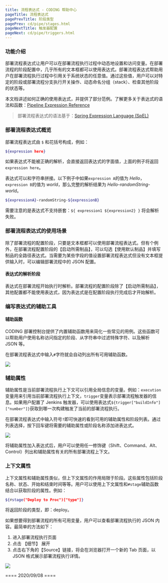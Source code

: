 ```yaml
---
title: 流程表达式 - CODING 帮助中心
pageTitle: 流程表达式
pagePrevTitle: 阶段类型
pagePrev: cd/pipe/stages.html
pageNextTitle: 触发器配置
pageNext: cd/pipe/triggers.html
---
```


### 功能介绍

部署流程表达式让用户可以在部署流程执行过程中动态地设置和访问变量。在部署流程的阶段配置中，几乎所有的文本框都可以使用表达式。部署流程表达式帮助用户在部署流程执行过程中引用关于系统状态的任意值。通过这些值，用户可以对特定的阶段或部署流程分支执行开关操作、动态命名分组（stack）、检查其他阶段的状态等。

本文档讲述如何正确的使用表达式，并提供了部分范例。了解更多关于表达式的语法和函数：[Pipeline Expression Reference](https://www.spinnaker.io/reference/pipeline/expressions/)

> 部署流程表达式的语法基于：[Spring Expression Language (SpEL)](https://docs.spring.io/spring/docs/current/spring-framework-reference/html/expressions.html)

### 部署流程表达式概览

部署流程表达式由 `$` 和花括号构成，例如：

```bash
${expression here}
```

如果表达式不能被正确的解析，会直接返回表达式的字面值，上面的例子将返回 `expression here`。

表达式可以和字符串拼接。以下例子中如果`expression A`的值为 *Hello*，`expression B`的值为 *world*，那么完整的解析结果为 *Hello-randomString-world*。

````bash
${expressionA}-randomString-${expressionB}
````

需要注意的是表达式不支持嵌套：`${ expression1 ${expression2} }` 将会解析失败。

### 部署流程表达式的使用场景

除了部署流程的配置阶段，只要是文本框都可以使用部署流程表达式。但有个例外，在部署流程配置阶段的【启动所需制品】，可以勾选【使用默认制品】并填写制品的全路径表达式。当需要为某些字段的值设置部署流程表达式但没有文本框提供输入时，可以编辑部署流程中的 JSON 配置。

#### 表达式的解析阶段

表达式在部署流程开始执行时解析。部署流程的配置阶段除了【启动所需制品】，其他配置都不能使用表达式，因为表达式是在配置阶段执行完成后才开始解析。

### 编写表达式的辅助工具

#### 辅助函数

CODING 部署控制台提供了内置辅助函数用来简化一些常见的用例。这些函数可以帮助用户使用名称访问指定的阶段、从字符串中过滤特殊字符、以及解析 JSON 等。

在部署流程表达式中输入`#`字符就会自动列出所有可用辅助函数。

![](https://help-assets.codehub.cn/enterprise/20200409163325.png)

### 辅助属性

辅助属性是当前部署流程执行上下文可以引用全局信息的变量。例如：`execution`变量用来引用当前部署流程执行上下文，`trigger`变量表示部署流程触发器的信息。如果用户配置了 Jenkins 触发器，可以使用表达式`${trigger["buildInfo"]["number"]}`获取到哪一次构建触发了当前的部署流程执行。

在部署流程表达式中输入符号`?`即可快速的看到可用的辅助属性和阶段列表。通过列表选择，按下回车键将需要的辅助属性或阶段名称添加进表达式。

![](https://help-assets.codehub.cn/enterprise/20200409164849.png)

将辅助属性加入表达式后，用户可以使用任一修饰键（Shift、Command、Alt、Control）列出和辅助属性有关的所有部署流程上下文。

### 上下文属性

上下文属性和辅助属性类似，但上下文属性的作用局限于阶段。这些属性包括阶段名称、状态、开始和结束时间等等。用户可以使用上下文属性和`#stage`辅助函数结合以获取阶段的属性。例如：

```bash
${#stage("Deploy to Proc")["type"]}
```

将返回阶段的类型，即：deploy。

如果想要得到部署流程的所有可用变量，用户可以查看部署流程执行的 JSON 内容。最简单的方法如下：

1.  进入部署流程执行页面
2.  点击 【细节】 展开
3.  点击右下角的【Source】链接，将会在浏览器打开一个新的 Tab 页面，以 JSON 格式展示部署流程执行详情。

![](https://help-assets.codehub.cn/enterprise/20200409165340.png)


==== 2020/09/08 ====
